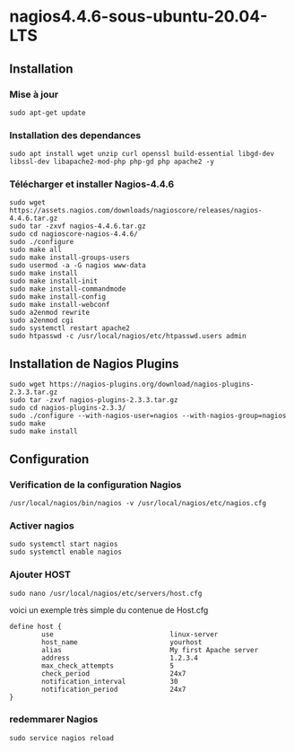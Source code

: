 # nagios4.4.6-sous-ubuntu-20.04-LTS
## Installation
### Mise à jour
```
sudo apt-get update
```
### Installation des dependances
```
sudo apt install wget unzip curl openssl build-essential libgd-dev libssl-dev libapache2-mod-php php-gd php apache2 -y
```
### Télécharger et installer Nagios-4.4.6
```
sudo wget https://assets.nagios.com/downloads/nagioscore/releases/nagios-4.4.6.tar.gz
sudo tar -zxvf nagios-4.4.6.tar.gz
sudo cd nagioscore-nagios-4.4.6/
sudo ./configure
sudo make all
sudo make install-groups-users
sudo usermod -a -G nagios www-data
sudo make install
sudo make install-init
sudo make install-commandmode
sudo make install-config
sudo make install-webconf
sudo a2enmod rewrite
sudo a2enmod cgi
sudo systemctl restart apache2
sudo htpasswd -c /usr/local/nagios/etc/htpasswd.users admin
```
## Installation de Nagios Plugins
```
sudo wget https://nagios-plugins.org/download/nagios-plugins-2.3.3.tar.gz
sudo tar -zxvf nagios-plugins-2.3.3.tar.gz
sudo cd nagios-plugins-2.3.3/
sudo ./configure --with-nagios-user=nagios --with-nagios-group=nagios
sudo make
sudo make install
```
## Configuration
### Verification de la configuration Nagios
```
/usr/local/nagios/bin/nagios -v /usr/local/nagios/etc/nagios.cfg
```
### Activer nagios
```
sudo systemctl start nagios
sudo systemctl enable nagios
```

### Ajouter HOST
```
sudo nano /usr/local/nagios/etc/servers/host.cfg
```
voici un exemple très simple du contenue de Host.cfg
```
define host {
        use                             linux-server
        host_name                       yourhost
        alias                           My first Apache server
        address                         1.2.3.4
        max_check_attempts              5
        check_period                    24x7
        notification_interval           30
        notification_period             24x7
}
```
### redemmarer Nagios
```
sudo service nagios reload
```




